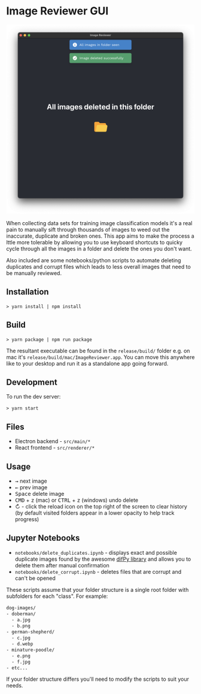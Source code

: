 # Image Reviewer GUI

![screenshot](screenshot.png)

When collecting data sets for training image classification models it's a real pain to manually sift through thousands of images to weed out the inaccurate, duplicate and broken ones. This app aims to make the process a lttle more tolerable by allowing you to use keyboard shortcuts to quicky cycle through all the images in a folder and delete the ones you don't want.

Also included are some notebooks/python scripts to automate deleting duplicates and corrupt files which leads to less overall images that need to be manually reviewed.

## Installation

```
> yarn install | npm install
```

## Build

```
> yarn package | npm run package
```

The resultant executable can be found in the `release/build/` folder e.g. on mac it's `release/build/mac/ImageReviewer.app`. You can move this anywhere like to your desktop and run it as a standalone app going forward.

## Development

To run the dev server:

```
> yarn start
```

## Files

- Electron backend - `src/main/*`
- React frontend - `src/renderer/*`

## Usage

- <kbd>→</kbd> next image
- <kbd>←</kbd> prev image
- <kbd>Space</kbd> delete image
- <kbd>CMD</kbd> + <kbd>z</kbd> (mac) or <kbd>CTRL</kbd> + <kbd>z</kbd> (windows) undo delete
- &#x21bb; - click the reload icon on the top right of the screen to clear history (by default visited folders appear in a lower opacity to help track progress)

## Jupyter Notebooks

- `notebooks/delete_duplicates.ipynb` - displays exact and possible duplicate images found by the awesome [difPy library](https://github.com/elisemercury/Duplicate-Image-Finder) and allows you to delete them after manual confirmation
- `notebooks/delete_corrupt.ipynb` - deletes files that are corrupt and can't be opened

These scripts assume that your folder structure is a single root folder with subfolders for each "class". For example:

```
dog-images/
- doberman/
  - a.jpg
  - b.png
- german-shepherd/
  - c.jpg
  - d.webp
- minature-poodle/
  - e.png
  - f.jpg
- etc...
```

If your folder structure differs you'll need to modify the scripts to suit your needs.
